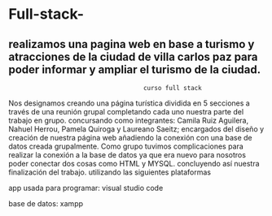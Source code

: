 # Full-stack-
## realizamos una pagina web en base a turismo y atracciones de la ciudad de villa carlos paz para poder informar y ampliar el turismo de la ciudad.
                                         curso full stack
Nos designamos creando una página turística dividida en 5 secciones a través de una reunión grupal completando cada uno nuestra parte del trabajo en grupo. concursando como integrantes: Camila Ruiz Aguilera, Nahuel Herrou, Pamela Quiroga y Laureano Saeitz; encargados del diseño y creación de nuestra página web añadiendo la conexión con una base de datos creada grupalmente. Como grupo tuvimos complicaciones para realizar la conexión a la base de datos ya que era nuevo para nosotros poder conectar dos cosas como HTML y MYSQL. concluyendo así nuestra finalización del trabajo. utilizando las siguientes plataformas 

app usada para programar: visual studio code

base de datos: xampp

